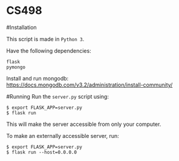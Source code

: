 # CS498

#Installation

This script is made in ```Python 3```.

Have the following dependencies:
```
flask
pymongo
```

Install and run mongodb:
https://docs.mongodb.com/v3.2/administration/install-community/

#Running
Run the ```server.py``` script using:
```
$ export FLASK_APP=server.py
$ flask run
```

This will make the server accessible from only your computer.

To make an externally accessible server, run:
```
$ export FLASK_APP=server.py
$ flask run --host=0.0.0.0
```

